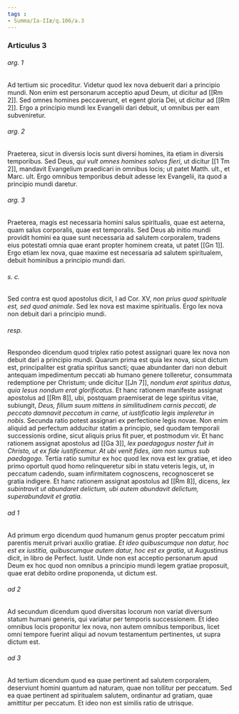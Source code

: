 ```yaml
---
tags : 
- Summa/Ia-IIæ/q.106/a.3
---
```


### Articulus 3

###### arg. 1
Ad tertium sic proceditur. Videtur quod lex nova debuerit dari a principio mundi. Non enim est personarum acceptio apud Deum, ut dicitur ad [[Rm 2]]. Sed omnes homines peccaverunt, et egent gloria Dei, ut dicitur ad [[Rm 2]]. Ergo a principio mundi lex Evangelii dari debuit, ut omnibus per eam subveniretur.

###### arg. 2
Praeterea, sicut in diversis locis sunt diversi homines, ita etiam in diversis temporibus. Sed Deus, *qui vult omnes homines salvos fieri*, ut dicitur [[1 Tm 2]], mandavit Evangelium praedicari in omnibus locis; ut patet Matth. ult., et Marc. ult. Ergo omnibus temporibus debuit adesse lex Evangelii, ita quod a principio mundi daretur.

###### arg. 3
Praeterea, magis est necessaria homini salus spiritualis, quae est aeterna, quam salus corporalis, quae est temporalis. Sed Deus ab initio mundi providit homini ea quae sunt necessaria ad salutem corporalem, tradens eius potestati omnia quae erant propter hominem creata, ut patet [[Gn 1]]. Ergo etiam lex nova, quae maxime est necessaria ad salutem spiritualem, debuit hominibus a principio mundi dari.

###### s. c.
Sed contra est quod apostolus dicit, I ad Cor. XV, *non prius quod spirituale est, sed quod animale*. Sed lex nova est maxime spiritualis. Ergo lex nova non debuit dari a principio mundi.

###### resp.
Respondeo dicendum quod triplex ratio potest assignari quare lex nova non debuit dari a principio mundi. Quarum prima est quia lex nova, sicut dictum est, principaliter est gratia spiritus sancti; quae abundanter dari non debuit antequam impedimentum peccati ab humano genere tolleretur, consummata redemptione per Christum; unde dicitur [[Jn 7]], *nondum erat spiritus datus, quia Iesus nondum erat glorificatus*. Et hanc rationem manifeste assignat apostolus ad [[Rm 8]], ubi, postquam praemiserat de lege spiritus vitae, subiungit, *Deus, filium suum mittens in similitudinem carnis peccati, de peccato damnavit peccatum in carne, ut iustificatio legis impleretur in nobis*. Secunda ratio potest assignari ex perfectione legis novae. Non enim aliquid ad perfectum adducitur statim a principio, sed quodam temporali successionis ordine, sicut aliquis prius fit puer, et postmodum vir. Et hanc rationem assignat apostolus ad [[Ga 3]], *lex paedagogus noster fuit in Christo, ut ex fide iustificemur. At ubi venit fides, iam non sumus sub paedagogo*. Tertia ratio sumitur ex hoc quod lex nova est lex gratiae, et ideo primo oportuit quod homo relinqueretur sibi in statu veteris legis, ut, in peccatum cadendo, suam infirmitatem cognoscens, recognosceret se gratia indigere. Et hanc rationem assignat apostolus ad [[Rm 8]], dicens, *lex subintravit ut abundaret delictum, ubi autem abundavit delictum, superabundavit et gratia*.

###### ad 1
Ad primum ergo dicendum quod humanum genus propter peccatum primi parentis meruit privari auxilio gratiae. *Et ideo quibuscumque non datur, hoc est ex iustitia, quibuscumque autem datur, hoc est ex gratia*, ut Augustinus dicit, in libro de Perfect. Iustit. Unde non est acceptio personarum apud Deum ex hoc quod non omnibus a principio mundi legem gratiae proposuit, quae erat debito ordine proponenda, ut dictum est.

###### ad 2
Ad secundum dicendum quod diversitas locorum non variat diversum statum humani generis, qui variatur per temporis successionem. Et ideo omnibus locis proponitur lex nova, non autem omnibus temporibus, licet omni tempore fuerint aliqui ad novum testamentum pertinentes, ut supra dictum est.

###### ad 3
Ad tertium dicendum quod ea quae pertinent ad salutem corporalem, deserviunt homini quantum ad naturam, quae non tollitur per peccatum. Sed ea quae pertinent ad spiritualem salutem, ordinantur ad gratiam, quae amittitur per peccatum. Et ideo non est similis ratio de utrisque.

